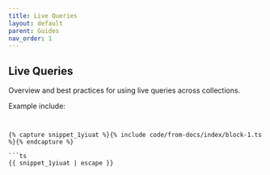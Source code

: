 ```yaml
---
title: Live Queries
layout: default
parent: Guides
nav_order: 1
---
```


## Live Queries

Overview and best practices for using live queries across collections.

Example include:

```liquid


{% capture snippet_1yiuat %}{% include code/from-docs/index/block-1.ts %}{% endcapture %}

```ts
{{ snippet_1yiuat | escape }}
```

```
